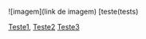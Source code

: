 ![imagem](link de imagem)
[teste(tests)


[Teste1](www.site1.com), [Teste2](site2.com)
[Teste3](www.site3.com)

